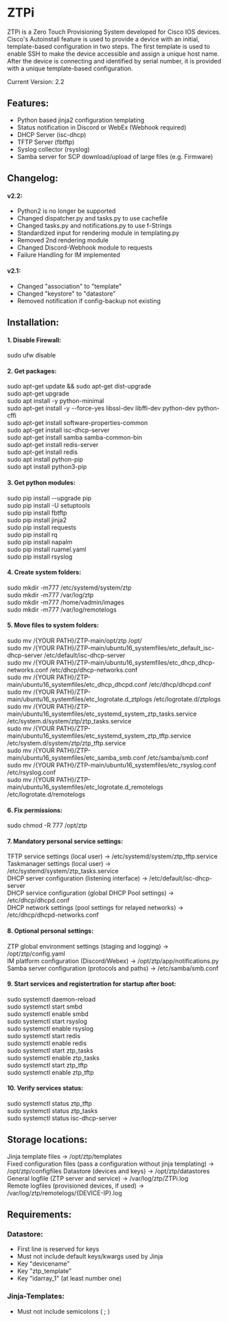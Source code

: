 # ZTPi
ZTPi is a Zero Touch Provisioning System developed for Cisco IOS devices.
Cisco's Autoinstall feature is used to provide a device with an initial, template-based configuration in two steps. The first template is used to enable SSH to make the device accessible and assign a unique host name. After the device is connecting and identified by serial number, it is provided with a unique template-based configuration.

Current Version: 2.2  
## Features:  
  - Python based jinja2 configuration templating  
  - Status notification in Discord or WebEx (Webhook required)  
  - DHCP Server (isc-dhcp)  
  - TFTP Server (fbtftp)  
  - Syslog collector (rsyslog)  
  - Samba server for SCP download/upload of large files (e.g. Firmware)  
  
## Changelog:  
#### v2.2:    
 - Python2 is no longer be supported  
 - Changed dispatcher.py and tasks.py to use cachefile  
 - Changed tasks.py and notifications.py to use f-Strings  
 - Standardized input for rendering module in templating.py  
 - Removed 2nd rendering module  
 - Changed Discord-Webhook module to requests  
 - Failure Handling for IM implemented  

#### v2.1:    
 - Changed "association" to "template"
 - Changed "keystore" to "datastore"    
 - Removed notification if config-backup not existing    
    
    
## Installation:  
#### 1. Disable Firewall:  
sudo ufw disable  
  
#### 2. Get packages:  
sudo apt-get update && sudo apt-get dist-upgrade  
sudo apt-get upgrade  
sudo apt install -y python-minimal  
sudo apt-get install -y --force-yes libssl-dev libffi-dev python-dev python-cffi  
sudo apt-get install software-properties-common  
sudo apt-get install isc-dhcp-server  
sudo apt-get install samba samba-common-bin  
sudo apt-get install redis-server  
sudo apt-get install redis  
sudo apt install python-pip  
sudo apt install python3-pip  
  
#### 3. Get python modules:  
sudo pip install --upgrade pip  
sudo pip install -U setuptools  
sudo pip install fbtftp  
sudo pip install jinja2  
sudo pip install requests  
sudo pip install rq  
sudo pip install napalm  
sudo pip install ruamel.yaml    
sudo pip install rsyslog  
  
#### 4. Create system folders:    
sudo mkdir -m777 /etc/systemd/system/ztp  
sudo mkdir -m777 /var/log/ztp  
sudo mkdir -m777 /home/vadmin/images  
sudo mkdir -m777 /var/log/remotelogs  
  
#### 5. Move files to system folders:    
sudo mv /{YOUR PATH}/ZTP-main/opt/ztp /opt/  
sudo mv /{YOUR PATH}/ZTP-main/ubuntu16_systemfiles/etc_default_isc-dhcp-server /etc/default/isc-dhcp-server  
sudo mv /{YOUR PATH}/ZTP-main/ubuntu16_systemfiles/etc_dhcp_dhcp-networks.conf /etc/dhcp/dhcp-networks.conf  
sudo mv /{YOUR PATH}/ZTP-main/ubuntu16_systemfiles/etc_dhcp_dhcpd.conf /etc/dhcp/dhcpd.conf  
sudo mv /{YOUR PATH}/ZTP-main/ubuntu16_systemfiles/etc_logrotate.d_ztplogs /etc/logrotate.d/ztplogs  
sudo mv /{YOUR PATH}/ZTP-main/ubuntu16_systemfiles/etc_systemd_system_ztp_tasks.service /etc/system.d/system/ztp/ztp_tasks.service  
sudo mv /{YOUR PATH}/ZTP-main/ubuntu16_systemfiles/etc_systemd_system_ztp_tftp.service /etc/system.d/system/ztp/ztp_tftp.service  
sudo mv /{YOUR PATH}/ZTP-main/ubuntu16_systemfiles/etc_samba_smb.conf /etc/samba/smb.conf  
sudo mv /{YOUR PATH}/ZTP-main/ubuntu16_systemfiles/etc_rsyslog.conf /etc/rsyslog.conf  
sudo mv /{YOUR PATH}/ZTP-main/ubuntu16_systemfiles/etc_logrotate.d_remotelogs /etc/logrotate.d/remotelogs  
  
#### 6. Fix permissions:    
sudo chmod -R 777 /opt/ztp  
  
#### 7. Mandatory personal service settings:    
TFTP service settings (local user) -> /etc/systemd/system/ztp_tftp.service  
Taskmanager settings (local user) -> /etc/systemd/system/ztp_tasks.service  
DHCP server configuration (listening interface) -> /etc/default/isc-dhcp-server  
DHCP service configuration (global DHCP Pool settings) -> /etc/dhcp/dhcpd.conf  
DHCP network settings (pool settings for relayed networks) -> /etc/dhcp/dhcpd-networks.conf  
  
#### 8. Optional personal settings:    
ZTP global environment settings (staging and logging) -> /opt/ztp/config.yaml  
IM platform configuration (Discord/Webex) -> /opt/ztp/app/notifications.py  
Samba server configuration (protocols and paths) -> /etc/samba/smb.conf  
  
#### 9. Start services and registertration for startup after boot:  
sudo systemctl daemon-reload  
sudo systemctl start smbd  
sudo systemctl enable smbd  
sudo systemctl start rsyslog  
sudo systemctl enable rsyslog  
sudo systemctl start redis  
sudo systemctl enable redis  
sudo systemctl start ztp_tasks  
sudo systemctl enable ztp_tasks  
sudo systemctl start ztp_tftp  
sudo systemctl enable ztp_tftp  
  
#### 10. Verify services status:  
sudo systemctl status ztp_tftp  
sudo systemctl status ztp_tasks  
sudo systemctl status isc-dhcp-server  

## Storage locations:  
Jinja template files -> /opt/ztp/templates  
Fixed configuration files (pass a configuration without jinja templating) -> /opt/ztp/configfiles
Datastore (devices and keys) -> /opt/ztp/datastores  
General logfile (ZTP server and service) -> /var/log/ztp/ZTPi.log  
Remote logfiles (provisioned devices, if used) -> /var/log/ztp/remotelogs/{DEVICE-IP}.log
  
## Requirements: 
### Datastore:  
- First line is reserved for keys
- Must not include default keys/kwargs used by Jinja
- Key "devicename"  
- Key "ztp_template"  
- Key "idarray_1" (at least number one)  
  
### Jinja-Templates:  
- Must not include semicolons ( ; )  
